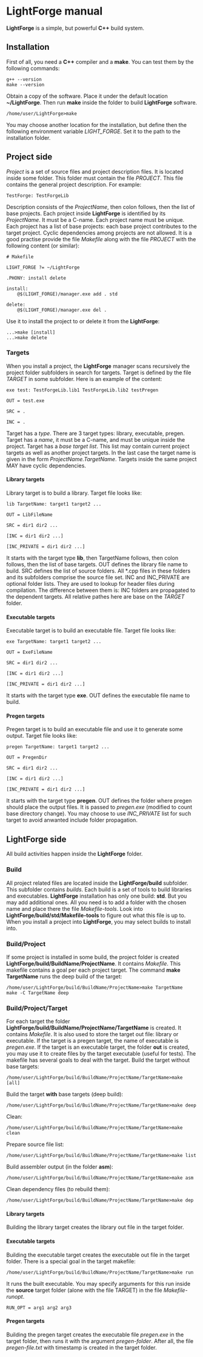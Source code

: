 # LightForge manual

**LightForge** is a simple, but powerful **C++** build system.

## Installation

First of all, you need a **C++** compiler and a **make**.
You can test them by the following commands:
```
g++ --version
make --version
```
Obtain a copy of the software. Place it under the default location **~/LightForge**.
Then run **make** inside the folder to build **LightForge** software.
```
/home/user/LightForge>make
```
You may choose another location for the installation, but define then the following environment variable *LIGHT_FORGE*.
Set it to the path to the installation folder.

## Project side

*Project* is a set of source files and project description files. It is located inside some folder.
This folder must contain the file *PROJECT*.
This file contains the general project description. For example:
```
TestForge: TestForgeLib
```
Description consists of the *ProjectName*, then colon follows, then the list of base projects.
Each project inside **LightForge** is identified by its *ProjectName*. It must be a C-name.
Each project name must be unique.
Each project has a list of base projects: each base project contributes to the target project.
Cyclic dependencies among projects are not allowed.
It is a good practise provide the file *Makefile* along with the file *PROJECT* with the following content (or similar):
```
# Makefile

LIGHT_FORGE ?= ~/LightForge

.PHONY: install delete

install:
	@$(LIGHT_FORGE)/manager.exe add . std

delete:
	@$(LIGHT_FORGE)/manager.exe del .
```
Use it to install the project to or delete it from the **LightForge**:
```
...>make [install]
...>make delete
```

### Targets

When you install a project, the **LightForge** manager scans recursively the project folder subfolders in search for targets.
Target is defined by the file *TARGET* in some subfolder.
Here is an example of the content:
```
exe test: TestForgeLib.lib1 TestForgeLib.lib2 testPregen

OUT = test.exe

SRC = .

INC = .
```
Target has a *type*. There are 3 target types: library, executable, pregen.
Target has a *name*, it must be a C-name, and must be unique inside the project.
Target has a *base target list*. This list may contain current project targets as well as another project targets.
In the last case the target name is given in the form *ProjectName.TargetName*.
Targets inside the same project MAY have cyclic dependencies.

#### Library targets

Library target is to build a library.
Target file looks like:
```
lib TargetName: target1 target2 ...

OUT = LibFileName

SRC = dir1 dir2 ...

[INC = dir1 dir2 ...]

[INC_PRIVATE = dir1 dir2 ...]

```
It starts with the target type **lib**, then TargetName follows, then colon follows, then the list of base targets.
OUT defines the library file name to build.
SRC defines the list of source folders. All *.cpp files in these folders and its subfolders comprise the source file set.
INC and INC_PRIVATE are optional folder lists. They are used to lookup for header files during compilation.
The difference between them is: INC folders are propagated to the dependent targets.
All relative pathes here are base on the *TARGET* folder.

#### Executable targets

Executable target is to build an executable file.
Target file looks like:
```
exe TargetName: target1 target2 ...

OUT = ExeFileName

SRC = dir1 dir2 ...

[INC = dir1 dir2 ...]

[INC_PRIVATE = dir1 dir2 ...]

```
It starts with the target type **exe**.
OUT defines the executable file name to build.

#### Pregen targets

Pregen target is to build an executable file and use it to generate some output.
Target file looks like:
```
pregen TargetName: target1 target2 ...

OUT = PregenDir

SRC = dir1 dir2 ...

[INC = dir1 dir2 ...]

[INC_PRIVATE = dir1 dir2 ...]

```
It starts with the target type **pregen**.
OUT defines the folder where pregen should place the output files.
It is passed to *pregen.exe* (modified to count base directory change).
You may choose to use *INC_PRIVATE* list for such target to avoid anwanted include folder propagation.

## LightForge side

All build activities happen inside the **LightForge** folder.

### Build

All project related files are located inside the **LightForge/build** subfolder. This subfolder contains *builds*.
Each build is a set of tools to build libraries and executables. **LightForge** installation has only one build: **std**.
But you may add additional ones. All you need is to add a folder with the chosen name and place there the file *Makefile-tools*.
Look into **LightForge/build/std/Makefile-tools** to figure out what this file is up to.
When you install a project into **LightForge**, you may select builds to install into.

### Build/Project

If some project is installed in some build, the project folder is created **LightForge/build/BuildName/ProjectName**.
It contains *Makefile*. This makefile contains a goal per each project target.
The command **make TargetName** runs the deep build of the target:
```
/home/user/LightForge/build/BuildName/ProjectName>make TargetName
make -C TargetName deep
```

### Build/Project/Target

For each target the folder **LightForge/build/BuildName/ProjectName/TargetName** is created.
It contains *Makefile*.
It is also used to store the target out file: library or executable.
If the target is a pregen target, the name of executable is *pregen.exe*.
If the target is an executable target, the folder **out** is created, you may use it to create files by the target executable (useful for tests).
The makefile has several goals to deal with the target.
Build the target without base targets:
```
/home/user/LightForge/build/BuildName/ProjectName/TargetName>make [all]
```
Build the target **with** base targets (deep build):
```
/home/user/LightForge/build/BuildName/ProjectName/TargetName>make deep
```
Clean:
```
/home/user/LightForge/build/BuildName/ProjectName/TargetName>make clean
```
Prepare source file list:
```
/home/user/LightForge/build/BuildName/ProjectName/TargetName>make list
```
Build assembler output (in the folder **asm**):
```
/home/user/LightForge/build/BuildName/ProjectName/TargetName>make asm
```
Clean dependency files (to rebuild them):
```
/home/user/LightForge/build/BuildName/ProjectName/TargetName>make dep
```

#### Library targets

Building the library target creates the library out file in the target folder.

#### Executable targets

Building the executable target creates the executable out file in the target folder.
There is a special goal in the target makefile:
```
/home/user/LightForge/build/BuildName/ProjectName/TargetName>make run
```
It runs the built executable.
You may specify arguments for this run inside the **source** target folder (alone with the file TARGET) in the file *Makefile-runopt*.
```
RUN_OPT = arg1 arg2 arg3
```

#### Pregen targets

Building the pregen target creates the executable file *pregen.exe* in the target folder, then runs it with the argument *pregen-folder*.
After all, the file *pregen-file.txt* with timestamp is created in the target folder.


